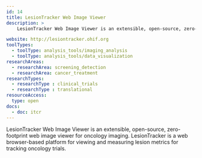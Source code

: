 ```yaml
---
id: 14
title: LesionTracker Web Image Viewer
description: >
    LesionTracker Web Image Viewer is an extensible, open-source, zero-footprint web image viewer for oncology imaging. LesionTracker is a web browser-based platform for viewing and measuring lesion metrics for tracking oncology trials .

website: http://lesiontracker.ohif.org
toolTypes:
  - toolType: analysis_tools/imaging_analysis
  - toolType: analysis_tools/data_visualization
researchAreas:
  - researchArea: screening_detection
  - researchArea: cancer_treatment
researchTypes:
  - researchType : clinical_trials
  - researchType : translational
resourceAccess:
  type: open
docs:
  - doc: itcr
---
```

LesionTracker Web Image Viewer is an extensible, open-source, zero-footprint web image viewer for oncology imaging. LesionTracker is a web browser-based platform for viewing and measuring lesion metrics for tracking oncology trials.